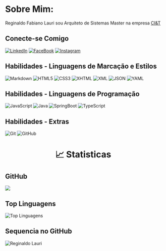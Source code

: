 # Sobre Mim:
Reginaldo Fabiano Lauri sou Arquiteto de Sistemas Master na empresa [CI&T](https://ciandt.com/br/pt-br/?utm_source=google&utm_medium=cpc&utm_campaign=search_nyse&utm_source=google&utm_medium=paidsearch&utm_campaign=branding&utm_content=branding&gad_source=1&gclid=CjwKCAjw7s20BhBFEiwABVIMrbU3gPOHnEQd9I-YHYvpYZDNeKliOXXbNRxaEI_TSe-C49YNtp5dzxoCrncQAvD_BwE)

## Conecte-se Comigo

[![LinkedIn](https://img.shields.io/badge/LinkedIn-0A66C2?style=for-the-badge&logo=linkedin&logoColor=FFF)](https://www.linkedin.com/in/reginaldo-lauri-48bab031/) 
[![FaceBook](https://img.shields.io/badge/FaceBook-0866FF?style=for-the-badge&logo=facebook&logoColor=FFF)](https://www.facebook.com/reginaldolauri?_rdc=2&_rdr/)
[![Instagram](https://img.shields.io/badge/Instagram-CD1DAE?style=for-the-badge&logo=instagram&logoColor=FFF)](https://www.instagram.com/reginaldolauri/)

## Habilidades - Linguagens de Marcação e Estilos

![Markdown](https://img.shields.io/badge/Markdown-75CCCC?style=for-the-badge&logo=markdown&logoColor=FFF)
![HTML5](https://img.shields.io/badge/HTML5-DD4B24?style=for-the-badge&logo=html5&logoColor=FFF)
![CSS3](https://img.shields.io/badge/CSS3-2862E9?style=for-the-badge&logo=css3&logoColor=FFF)
![XHTML](https://img.shields.io/badge/xhtml-000?style=for-the-badge&logo=xhtml&logoColor=FFF)
![XML](https://img.shields.io/badge/xml-F7AB1E?style=for-the-badge&logo=xml&logoColor=FFF)
![JSON](https://img.shields.io/badge/JSON-DDE4EB?style=for-the-badge&logo=json&logoColor=FFF)
![YAML](https://img.shields.io/badge/YAML-FFF?style=for-the-badge&logo=yaml&logoColor=000)

## Habilidades - Linguagens de Programação

![JavaScript](https://img.shields.io/badge/JavaScript-CCB029?style=for-the-badge&logo=javascript&logoColor=FFF)
![Java](https://img.shields.io/badge/Java-286CB1?style=for-the-badge&logo=javascript&logoColor=FFF)
![SpringBoot](https://img.shields.io/badge/SpringBoot-6AAD3D?style=for-the-badge&logo=javascript&logoColor=FFF)
![TypeScript](https://img.shields.io/badge/TypeScript-2F74C0?style=for-the-badge&logo=javascript&logoColor=FFF)

## Habilidades - Extras

![Git](https://img.shields.io/badge/git-E84E31?style=for-the-badge&logo=git&logoColor=FFF)
![GitHub](https://img.shields.io/badge/GitHub-000?style=for-the-badge&logo=GitHub&logoColor=FFF)

<h1 align="center">
  📈 Statisticas
</h1>
<h2>
  GitHub
</h2>
<img src="https://github-readme-stats.vercel.app/api?username=reginaldolauri&theme=dark&show_icons=true" />
<h2>
  Top Linguagens
</h2>
<img src="https://github-readme-stats.vercel.app/api/top-langs/?username=reginaldolauri&theme=dark&layout=compact&locale=pt-br" alt="Top Linguagens">

<h2>Sequencia no GitHub</h2>
  <img
    src="https://github-readme-streak-stats.herokuapp.com/?user=reginaldolauri&theme=dark&locale=pt-br" alt="Reginaldo Lauri" />
